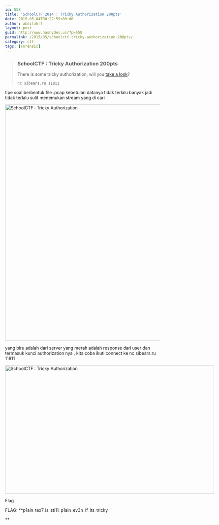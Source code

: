 ```yaml
---
id: 558
title: 'SchoolCTF 2014 : Tricky Authorization 200pts'
date: 2015-05-04T00:22:59+00:00
author: abdilahrf
layout: post
guid: http://www.hasnydes.us/?p=558
permalink: /2015/05/schoolctf-tricky-authorization-200pts/
category: ctf
tags: [Forensic]
---
```

> ### SchoolCTF : Tricky Authorization 200pts
> 
> There is some tricky authorization, will you [take a look](http://school-ctf.org/files/task_35f2cc9bcf7e8d5ca53bb29764f323ca32aa14e8.pcap)?
> 
> `nc sibears.ru 11811`

<!--more-->

tipe soal berbentuk file .pcap kebetulan datanya tidak terlalu banyak jadi tidak terlalu sulit menemukan stream yang di cari

[<img class="aligncenter size-full wp-image-559" src="http://abdilahrf.github.io/images/2015/05/authorization.png" alt="SchoolCTF : Tricky Authorization" width="1366" height="768" />](http://abdilahrf.github.io/images/2015/05/authorization.png)

yang biru adalah dari server yang merah adalah response dari user dan termasuk kunci authorization nya , kita coba ikuti connect ke nc sibears.ru 11811

<div id="attachment_560" style="width: 689px" class="wp-caption aligncenter">
  <a href="http://abdilahrf.github.io/images/2015/05/flag2.png"><img class="size-full wp-image-560" src="http://abdilahrf.github.io/images/2015/05/flag2.png" alt="SchoolCTF : Tricky Authorization" width="679" height="417" /></a>
  
  <p class="wp-caption-text">
    Flag
  </p>
</div>

FLAG: **p1ain\_tex7\_is\_sti11\_p1ain\_ev3n\_if\_its\_tricky
  
** 

&nbsp;
